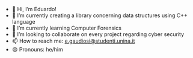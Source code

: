 
- 👋 Hi, I’m Eduardo!
- 🔭 I’m currently creating a library concerning data structures using C++ language
- 🌱 I’m currently learning Computer Forensics
- 👯 I’m looking to collaborate on every project regarding cyber security
- 📫 How to reach me: e.gaudiosi@studenti.unina.it
- 😄 Pronouns: he/him

